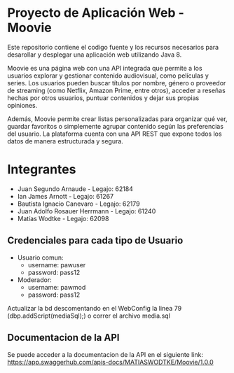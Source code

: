 # Proyecto de Aplicación Web - Moovie
Este repositorio contiene el codigo fuente y los recursos
necesarios para desarollar y desplegar una aplicación web utilizando
Java 8.

Moovie es una página web con una API integrada que permite a los usuarios explorar y gestionar contenido audiovisual, como películas y series. Los usuarios pueden buscar títulos por nombre, género o proveedor de streaming (como Netflix, Amazon Prime, entre otros), acceder a reseñas hechas por otros usuarios, puntuar contenidos y dejar sus propias opiniones.

Además, Moovie permite crear listas personalizadas para organizar qué ver, guardar favoritos o simplemente agrupar contenido según las preferencias del usuario. La plataforma cuenta con una API REST que expone todos los datos de manera estructurada y segura.

# Integrantes
- Juan Segundo Arnaude - Legajo: 62184
- Ian James Arnott - Legajo: 61267
- Bautista Ignacio Canevaro - Legajo: 62179
- Juan Adolfo Rosauer Herrmann - Legajo: 61240
- Matías Wodtke - Legajo: 62098

## Credenciales para cada tipo de Usuario

- Usuario comun:
  - username: pawuser
  - password: pass12
- Moderador:
  - username: pawmod
  - password: pass12

Actualizar la bd descomentando
en el WebConfig la linea 79 (dbp.addScript(mediaSql);)
o correr el archivo media.sql

## Documentacion de la API
Se puede acceder a la documentacion de la API en el siguiente link:
https://app.swaggerhub.com/apis-docs/MATIASWODTKE/Moovie/1.0.0

